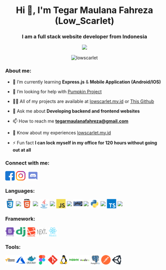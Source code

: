 <h1 align="center">Hi 👋, I'm Tegar Maulana Fahreza (Low_Scarlet)</h1>
<h3 align="center">I am a full stack website developer from Indonesia</h3>

<div align="center">
<img src="https://discord.c99.nl/widget/theme-2/850817443454255104.png" />
</div>

<p align="center"> <img src="https://komarev.com/ghpvc/?username=lowscarlet&label=Profile%20views&color=0e75b6&style=flat" alt="lowscarlet" /> </p>

<h3 align="left">About me:</h3>

- 🌱 I’m currently learning **Express.js** & **Mobile Application (Android/IOS)**

- 🤝 I’m looking for help with [Pumpkin Project](https://pumpkinproject.my.id)

- 👨‍💻 All of my projects are available at [lowscarlet.my.id](https://lowscarlet.my.id) or [This Github](https://github.com/LowScarlet?tab=stars)

- 💬 Ask me about **Developing backend and frontend websites**

- 📫 How to reach me **tegarmaulanafahreza@gmail.com**

- 📄 Know about my experiences [lowscarlet.my.id](https://lowscarlet.my.id)

- ⚡ Fun fact **I can lock myself in my office for 120 hours without going out at all**

<h3 align="left">Connect with me:</h3>
<p align="left">
<a href="https://fb.com/tegarmaulana.fahreza" target="blank"><img align="center" src="https://raw.githubusercontent.com/LowScarlet/LowScarlet/main/icon/sosmed/facebook.svg" alt="tegarmaulana.fahreza" height="30" width="30" /></a>
<a href="https://instagram.com/lowscarlet" target="blank"><img align="center" src="https://raw.githubusercontent.com/LowScarlet/LowScarlet/main/icon/sosmed/instagram.svg" alt="lowscarlet" height="30" width="30" /></a>
<a href="https://discord.gg/UYhQCqUj6F" target="blank"><img align="center" src="https://raw.githubusercontent.com/LowScarlet/LowScarlet/main/icon/sosmed/discord.svg" alt="UYhQCqUj6F" height="30" width="40" /></a>
</p>

<h3 align="left">Languages:</h3>
<p align="left">
<img align="center" src="https://raw.githubusercontent.com/LowScarlet/LowScarlet/main/icon/languages/css3.svg" alt="CSS3" height="30" width="30" />
<img align="center" src="https://progress-bar.dev/75?title=CSS3" />
<img align="center" src="https://raw.githubusercontent.com/LowScarlet/LowScarlet/main/icon/languages/html5.svg" alt="HTML5" height="30" width="30" />
<img align="center" src="https://progress-bar.dev/95?title=HTML5" />
<img align="center" src="https://raw.githubusercontent.com/LowScarlet/LowScarlet/main/icon/languages/java.svg" alt="Java" height="30" width="30" />
<img align="center" src="https://progress-bar.dev/75?title=Java" />
<img align="center" src="https://raw.githubusercontent.com/LowScarlet/LowScarlet/main/icon/languages/javascript.svg" alt="JavaScript" height="30" width="30" />
<img align="center" src="https://progress-bar.dev/80?title=Javascript" />
<img align="center" src="https://raw.githubusercontent.com/LowScarlet/LowScarlet/main/icon/languages/php.svg" alt="PHP" height="30" width="30" />
<img align="center" src="https://progress-bar.dev/50?title=PHP" />
<img align="center" src="https://raw.githubusercontent.com/LowScarlet/LowScarlet/main/icon/languages/python.svg" alt="Python" height="30" width="30" />
<img align="center" src="https://progress-bar.dev/90?title=Python" />
<img align="center" src="https://raw.githubusercontent.com/LowScarlet/LowScarlet/main/icon/languages/typescript.svg" alt="TypeScript" height="30" width="30" />
<img align="center" src="https://progress-bar.dev/80?title=Typescript" />
</p>

<h3 align="left">Framework:</h3>
<p align="left">
<img align="center" src="https://raw.githubusercontent.com/LowScarlet/LowScarlet/main/icon/framework/bootstrap.svg" alt="Bootstrap" height="30" width="30" />
<img align="center" src="https://raw.githubusercontent.com/LowScarlet/LowScarlet/main/icon/framework/django.svg" alt="Django" height="30" width="30" />
<img align="center" src="https://raw.githubusercontent.com/LowScarlet/LowScarlet/main/icon/framework/laravel.svg" alt="Laravel" height="30" width="30" />
<img align="center" src="https://raw.githubusercontent.com/LowScarlet/LowScarlet/main/icon/framework/next.svg" alt="Next.js" height="30" width="30" />
<img align="center" src="https://raw.githubusercontent.com/LowScarlet/LowScarlet/main/icon/framework/react.svg" alt="React.js" height="30" width="30" />
</p>

<h3 align="left">Tools:</h3>
<p align="left">
<img align="center" src="https://raw.githubusercontent.com/LowScarlet/LowScarlet/main/icon/tools/amazon.svg" alt="Amazon" height="30" width="30" />
<img align="center" src="https://raw.githubusercontent.com/LowScarlet/LowScarlet/main/icon/tools/azure.svg" alt="Azure" height="30" width="30" />
<img align="center" src="https://raw.githubusercontent.com/LowScarlet/LowScarlet/main/icon/tools/docker.svg" alt="Docker" height="30" width="30" />
<img align="center" src="https://raw.githubusercontent.com/LowScarlet/LowScarlet/main/icon/tools/figma.svg" alt="Figma" height="30" width="30" />
<img align="center" src="https://raw.githubusercontent.com/LowScarlet/LowScarlet/main/icon/tools/git.svg" alt="Git" height="30" width="30" />
<img align="center" src="https://raw.githubusercontent.com/LowScarlet/LowScarlet/main/icon/tools/linux.svg" alt="Linux" height="30" width="30" />
<img align="center" src="https://raw.githubusercontent.com/LowScarlet/LowScarlet/main/icon/tools/nginx.svg" alt="Nginx" height="30" width="30" />
<img align="center" src="https://raw.githubusercontent.com/LowScarlet/LowScarlet/main/icon/tools/nodejs.svg" alt="Node.js" height="30" width="30" />
<img align="center" src="https://raw.githubusercontent.com/LowScarlet/LowScarlet/main/icon/tools/postgresql.svg" alt="Postgresql" height="30" width="30" />
<img align="center" src="https://raw.githubusercontent.com/LowScarlet/LowScarlet/main/icon/tools/postman.svg" alt="Postman" height="30" width="30" />
<img align="center" src="https://raw.githubusercontent.com/LowScarlet/LowScarlet/main/icon/tools/unity.svg" alt="Unity" height="30" width="30" />
</p>
